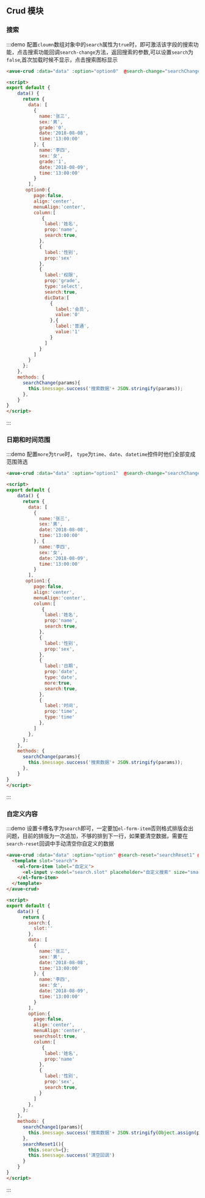 <script>
export default {
    data() {
      return {
        search:{
          slot:''
        },
        data: [
          {
            name:'张三',
            sex:'男',
            grade:[1],
            date:'2018-08-08',
            time:'13:00:00'
          }, {
            name:'李四',
            sex:'女',
            grade:[0],
            date:'2018-08-09',
            time:'13:00:00'
          }
        ],
        option:{
          page:false,
          align:'center',
          menuAlign:'center',
          searchsolt:true,
          column:[
             {
              label:'姓名',
              prop:'name'
            },
            {
              label:'性别',
              prop:'sex'
            }
          ]
        },
        option0:{
          page:false,
          align:'center',
          menuAlign:'center',
          column:[
             {
              label:'姓名',
              prop:'name',
              search:true,
            },
            {
              label:'性别',
              prop:'sex'
            },
            {
              label:'权限',
              prop:'grade',
              search:true,
              type:'checkbox',
              dicData:[
                {
                  label:'会员',
                  value:'0'
                },{
                  label:'普通',
                  value:'1'
                }
              ]
            }
          ]
        },
         option1:{
          page:false,
          align:'center',
          menuAlign:'center',
          column:[
             {
              label:'姓名',
              prop:'name',
              search:true,
            },
            {
              label:'性别',
              prop:'sex',
            },
            {
              label:'日期',
              prop:'date',
              type:'date',
              more:true,
              search:true,
            },
            {
              label:'时间',
              prop:'time',
              type:'time'
            },
          ]
        },
      };
    },
    methods: {
      searchChange1(params){
        this.$message.success('搜索数据'+ JSON.stringify(Object.assign(params,this.search)));
      },
      searchChange(params){
        this.$message.success('搜索数据'+ JSON.stringify(params));
      },
      searchReset1(){
        this.search={};
        this.$message.success('清空回调')
      }
    }
}
</script>

<style>

</style>

## Crud 模块



### 搜索

:::demo  配置`cloumn`数组对象中的`search`属性为`true`时，即可激活该字段的搜索功能，点击搜索功能回调`search-change`方法，返回搜索的参数,可以设置`search`为`false`,首次加载时候不显示，点击搜索图标显示
```html
<avue-crud :data="data" :option="option0"  @search-change="searchChange"></avue-crud>

<script>
export default {
    data() {
      return {
        data: [
          {
            name:'张三',
            sex:'男',
            grade:'0',
            date:'2018-08-08',
            time:'13:00:00'
          }, {
            name:'李四',
            sex:'女',
            grade:'1',
            date:'2018-08-09',
            time:'13:00:00'
          }
        ],
       option0:{
          page:false,
          align:'center',
          menuAlign:'center',
          column:[
             {
              label:'姓名',
              prop:'name',
              search:true,
            },
            {
              label:'性别',
              prop:'sex'
            },
            {
              label:'权限',
              prop:'grade',
              type:'select',
              search:true,
              dicData:[
                {
                  label:'会员',
                  value:'0'
                },{
                  label:'普通',
                  value:'1'
                }
              ]
            }
          ]
        }
      };
    },
    methods: {
      searchChange(params){
        this.$message.success('搜索数据'+ JSON.stringify(params));
      },
    }
}
</script>
```
:::


### 日期和时间范围

:::demo  配置`more`为`true`时， `type`为`time`、`date`、`datetime`控件时他们全部变成范围筛选
```html
<avue-crud :data="data" :option="option1"  @search-change="searchChange"></avue-crud>

<script>
export default {
    data() {
      return {
        data: [
          {
            name:'张三',
            sex:'男',
            date:'2018-08-08',
            time:'13:00:00'
          }, {
            name:'李四',
            sex:'女',
            date:'2018-08-09',
            time:'13:00:00'
          }
        ],
       option1:{
          page:false,
          align:'center',
          menuAlign:'center',
          column:[
             {
              label:'姓名',
              prop:'name',
              search:true,
            },
            {
              label:'性别',
              prop:'sex',
            },
            {
              label:'日期',
              prop:'date',
              type:'date',
              more:true,
              search:true,
            },
            {
              label:'时间',
              prop:'time',
              type:'time'
            },
          ]
        },
      };
    },
    methods: {
      searchChange(params){
        this.$message.success('搜索数据'+ JSON.stringify(params));
      },
    }
}
</script>
```
:::


### 自定义内容

:::demo  设置卡槽名字为`search`即可，一定要加`el-form-item`否则格式排版会出问题，目前的排版为一次追加，不够的排到下一行，如果要清空数据，需要在`search-reset`回调中手动清空你自定义的数据
```html
<avue-crud :data="data" :option="option" @search-reset="searchReset1" @search-change="searchChange1">
  <template slot="search">
    <el-form-item label="自定义">
      <el-input v-model="search.slot" placeholder="自定义搜索" size="small"/>
    </el-form-item>
  </template>
</avue-crud>

<script>
export default {
    data() {
      return {
        search:{
          slot:''
        },
        data: [
          {
            name:'张三',
            sex:'男',
            date:'2018-08-08',
            time:'13:00:00'
          }, {
            name:'李四',
            sex:'女',
            date:'2018-08-09',
            time:'13:00:00'
          }
        ],
        option:{
          page:false,
          align:'center',
          menuAlign:'center',
          searchsolt:true,
          column:[
             {
              label:'姓名',
              prop:'name'
            },
            {
              label:'性别',
              prop:'sex',
              search:true,
            }
          ]
        },
      };
    },
    methods: {
      searchChange1(params){
        this.$message.success('搜索数据'+ JSON.stringify(Object.assign(params,this.search)));
      },
      searchReset1(){
        this.search={};
        this.$message.success('清空回调')
      }
    }
}
</script>
```
:::